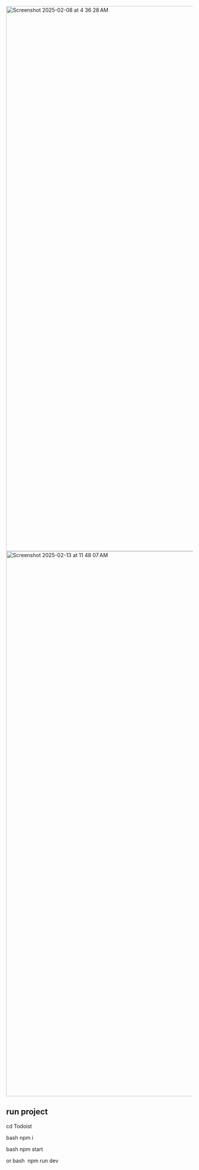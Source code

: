 <img width="1470" alt="Screenshot 2025-02-08 at 4 36 28 AM" src="https://github.com/user-attachments/assets/719b1f0c-72ac-4749-a337-6b3bea1e8ca2" />
<img width="1470" alt="Screenshot 2025-02-13 at 11 48 07 AM" src="https://github.com/user-attachments/assets/2fc991f9-3d61-433d-9357-876f294d9e05" />

## run project

cd Todoist

bash
  npm i 

bash
  npm start

or
bash
  npm run dev
